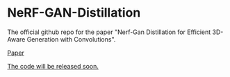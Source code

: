 # NeRF-GAN-Distillation
The official github repo for the paper "Nerf-Gan Distillation for Efficient 3D-Aware Generation with Convolutions".

<a href="https://arxiv.org/abs/2303.12865">Paper
  
The code will be released soon.

